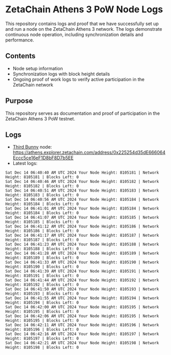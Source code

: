 # ZetaChain Athens 3 PoW Node Logs
This repository contains logs and proof that we have successfully set up and run a node on the ZetaChain Athens 3 network. The logs demonstrate continuous node operation, including synchronization details and performance.

## Contents
- Node setup information
- Synchronization logs with block height details
- Ongoing proof of work logs to verify active participation in the ZetaChain network

## Purpose
This repository serves as documentation and proof of participation in the ZetaChain Athens 3 PoW testnet.

## Logs

- [Third Bunny](https://thirdbunny.xyz/) node: https://athens.explorer.zetachain.com/address/0x225254d35dE666064Eccc5ce16eF1D8bF8D7b5EE
- Latest logs:
```
Sat Dec 14 06:40:40 AM UTC 2024 Your Node Height: 8105181 | Network Height: 8105181 | Blocks Left: 0
Sat Dec 14 06:40:46 AM UTC 2024 Your Node Height: 8105182 | Network Height: 8105182 | Blocks Left: 0
Sat Dec 14 06:40:51 AM UTC 2024 Your Node Height: 8105183 | Network Height: 8105183 | Blocks Left: 0
Sat Dec 14 06:40:56 AM UTC 2024 Your Node Height: 8105184 | Network Height: 8105184 | Blocks Left: 0
Sat Dec 14 06:41:01 AM UTC 2024 Your Node Height: 8105184 | Network Height: 8105184 | Blocks Left: 0
Sat Dec 14 06:41:07 AM UTC 2024 Your Node Height: 8105185 | Network Height: 8105185 | Blocks Left: 0
Sat Dec 14 06:41:12 AM UTC 2024 Your Node Height: 8105186 | Network Height: 8105186 | Blocks Left: 0
Sat Dec 14 06:41:17 AM UTC 2024 Your Node Height: 8105187 | Network Height: 8105187 | Blocks Left: 0
Sat Dec 14 06:41:23 AM UTC 2024 Your Node Height: 8105188 | Network Height: 8105188 | Blocks Left: 0
Sat Dec 14 06:41:28 AM UTC 2024 Your Node Height: 8105189 | Network Height: 8105189 | Blocks Left: 0
Sat Dec 14 06:41:33 AM UTC 2024 Your Node Height: 8105190 | Network Height: 8105190 | Blocks Left: 0
Sat Dec 14 06:41:39 AM UTC 2024 Your Node Height: 8105191 | Network Height: 8105191 | Blocks Left: 0
Sat Dec 14 06:41:44 AM UTC 2024 Your Node Height: 8105192 | Network Height: 8105192 | Blocks Left: 0
Sat Dec 14 06:41:50 AM UTC 2024 Your Node Height: 8105193 | Network Height: 8105193 | Blocks Left: 0
Sat Dec 14 06:41:55 AM UTC 2024 Your Node Height: 8105194 | Network Height: 8105194 | Blocks Left: 0
Sat Dec 14 06:42:00 AM UTC 2024 Your Node Height: 8105195 | Network Height: 8105195 | Blocks Left: 0
Sat Dec 14 06:42:06 AM UTC 2024 Your Node Height: 8105195 | Network Height: 8105195 | Blocks Left: 0
Sat Dec 14 06:42:11 AM UTC 2024 Your Node Height: 8105196 | Network Height: 8105196 | Blocks Left: 0
Sat Dec 14 06:42:16 AM UTC 2024 Your Node Height: 8105197 | Network Height: 8105197 | Blocks Left: 0
Sat Dec 14 06:42:21 AM UTC 2024 Your Node Height: 8105198 | Network Height: 8105198 | Blocks Left: 0
```
